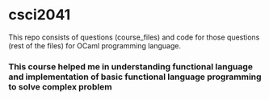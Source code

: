 # csci2041
This repo consists of questions (course_files) and code for those questions (rest of the files) for OCaml programming language.  

### This course helped me in understanding functional language and implementation of basic functional language programming to solve complex problem

